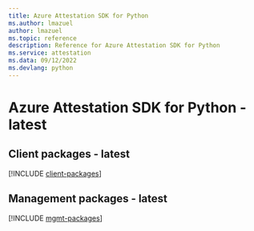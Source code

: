 ```yaml
---
title: Azure Attestation SDK for Python
ms.author: lmazuel
author: lmazuel
ms.topic: reference
description: Reference for Azure Attestation SDK for Python
ms.service: attestation
ms.data: 09/12/2022
ms.devlang: python
---
```

# Azure Attestation SDK for Python - latest

## Client packages - latest
[!INCLUDE [client-packages](attestation-client-index.md)]
## Management packages - latest
[!INCLUDE [mgmt-packages](attestation-mgmt-index.md)]